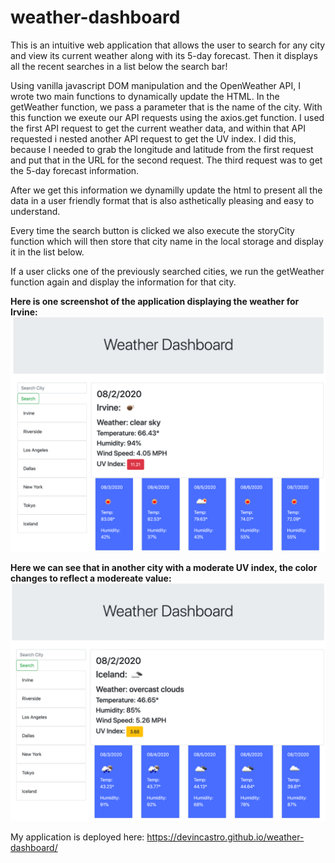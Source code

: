 # weather-dashboard

This is an intuitive web application that allows the user to search for any city and view its current weather along with its 5-day forecast.  Then it displays all the recent searches in a list below the search bar!

Using vanilla javascript DOM manipulation and the OpenWeather API, I wrote two main functions to dynamically update the HTML.  In the getWeather function, we pass a parameter that is the name of the city.  With this function we exeute our API requests using the axios.get function.  I used the first API request to get the current weather data, and within that API requested i nested another API request to get the UV index.  I did this, because I needed to grab the longitude and latitude from the first request and put that in the URL for the second request. The third request was to get the 5-day forecast information.

After we get this information we dynamilly update the html to present all the data in a user friendly format that is also asthetically pleasing and easy to understand.

Every time the search button is clicked we also execute the storyCity function which will then store that city name in the local storage and display it in the list below.

If a user clicks one of the previously searched cities, we run the getWeather function again and display the information for that city.

**Here is one screenshot of the application displaying the weather for Irvine:**
![Weather Dashboard Screenshot](./assets/photos/weather_1.png)

**Here we can see that in another city with a moderate UV index, the color changes to reflect a modereate value:**
![Weather Dashboard Screenshot](./assets/photos/weather_2.png)

My application is deployed here: https://devincastro.github.io/weather-dashboard/
